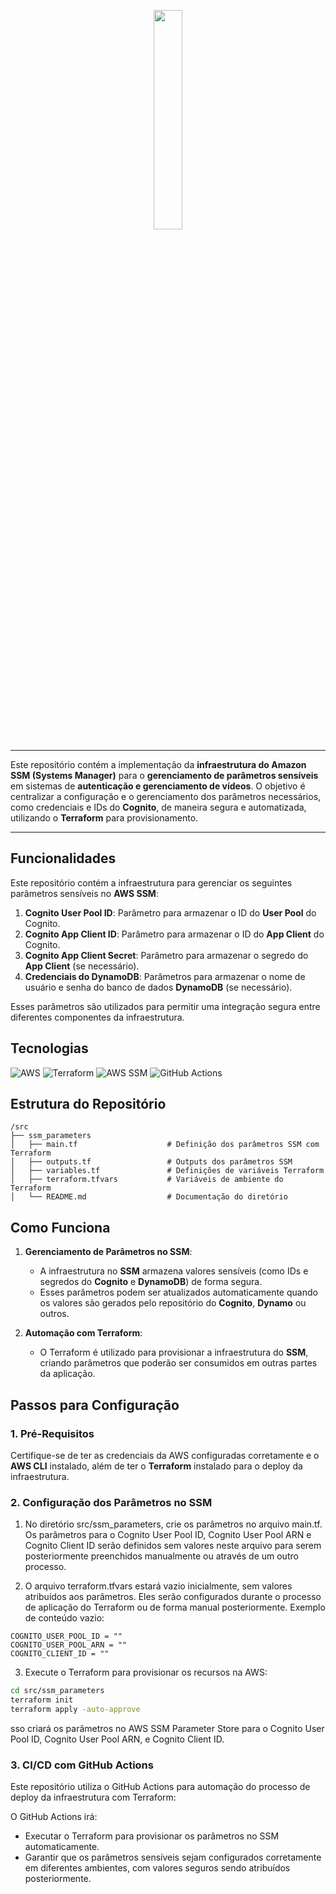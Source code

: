 <p align="center">
  <img src="https://i.ibb.co/zs1zcs3/Video-Frame.png" width="30%" />
</p>

---

Este repositório contém a implementação da **infraestrutura do Amazon SSM (Systems Manager)** para o **gerenciamento de parâmetros sensíveis** em sistemas de **autenticação e gerenciamento de vídeos**. O objetivo é centralizar a configuração e o gerenciamento dos parâmetros necessários, como credenciais e IDs do **Cognito**, de maneira segura e automatizada, utilizando o **Terraform** para provisionamento.

---

## Funcionalidades

Este repositório contém a infraestrutura para gerenciar os seguintes parâmetros sensíveis no **AWS SSM**:

1. **Cognito User Pool ID**: Parâmetro para armazenar o ID do **User Pool** do Cognito.
2. **Cognito App Client ID**: Parâmetro para armazenar o ID do **App Client** do Cognito.
3. **Cognito App Client Secret**: Parâmetro para armazenar o segredo do **App Client** (se necessário).
4. **Credenciais do DynamoDB**: Parâmetros para armazenar o nome de usuário e senha do banco de dados **DynamoDB** (se necessário).

Esses parâmetros são utilizados para permitir uma integração segura entre diferentes componentes da infraestrutura.

## Tecnologias

<p>
  <img src="https://img.shields.io/badge/AWS-232F3E?logo=amazonaws&logoColor=white" alt="AWS" />
  <img src="https://img.shields.io/badge/Terraform-7B42BC?logo=terraform&logoColor=white" alt="Terraform" />
  <img src="https://img.shields.io/badge/AWS_SSM-4B9D3B?logo=aws&logoColor=white" alt="AWS SSM" />
  <img src="https://img.shields.io/badge/GitHub-ACTION-2088FF?logo=github-actions&logoColor=white" alt="GitHub Actions" />
</p>

## Estrutura do Repositório

```
/src
├── ssm_parameters
│   ├── main.tf                    # Definição dos parâmetros SSM com Terraform
│   ├── outputs.tf                 # Outputs dos parâmetros SSM
│   ├── variables.tf               # Definições de variáveis Terraform
│   ├── terraform.tfvars           # Variáveis de ambiente do Terraform
│   └── README.md                  # Documentação do diretório
```

## Como Funciona

1. **Gerenciamento de Parâmetros no SSM**:
    - A infraestrutura no **SSM** armazena valores sensíveis (como IDs e segredos do **Cognito** e **DynamoDB**) de forma segura.
    - Esses parâmetros podem ser atualizados automaticamente quando os valores são gerados pelo repositório do **Cognito**, **Dynamo** ou outros.

2. **Automação com Terraform**:
    - O Terraform é utilizado para provisionar a infraestrutura do **SSM**, criando parâmetros que poderão ser consumidos em outras partes da aplicação.

## Passos para Configuração

### 1. Pré-Requisitos

Certifique-se de ter as credenciais da AWS configuradas corretamente e o **AWS CLI** instalado, além de ter o **Terraform** instalado para o deploy da infraestrutura.

### 2. Configuração dos Parâmetros no SSM

1. No diretório src/ssm_parameters, crie os parâmetros no arquivo main.tf. Os parâmetros para o Cognito User Pool ID, Cognito User Pool ARN e Cognito Client ID serão definidos sem valores neste arquivo para serem posteriormente preenchidos manualmente ou através de um outro processo.

2. O arquivo terraform.tfvars estará vazio inicialmente, sem valores atribuídos aos parâmetros. Eles serão configurados durante o processo de aplicação do Terraform ou de forma manual posteriormente. Exemplo de conteúdo vazio:

```
COGNITO_USER_POOL_ID = ""
COGNITO_USER_POOL_ARN = ""
COGNITO_CLIENT_ID = ""
```
3. Execute o Terraform para provisionar os recursos na AWS:

```bash
cd src/ssm_parameters
terraform init
terraform apply -auto-approve
```

sso criará os parâmetros no AWS SSM Parameter Store para o Cognito User Pool ID, Cognito User Pool ARN, e Cognito Client ID.

### 3. CI/CD com GitHub Actions
Este repositório utiliza o GitHub Actions para automação do processo de deploy da infraestrutura com Terraform:

O GitHub Actions irá:

- Executar o Terraform para provisionar os parâmetros no SSM automaticamente.
- Garantir que os parâmetros sensíveis sejam configurados corretamente em diferentes ambientes, com valores seguros sendo atribuídos posteriormente.
